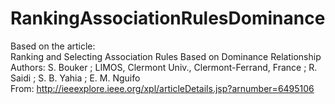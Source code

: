 # RankingAssociationRulesDominance
Based on the article:<br/>
  Ranking and Selecting Association Rules Based on Dominance Relationship<br/>
  Authors: S. Bouker ; LIMOS, Clermont Univ., Clermont-Ferrand, France ; R. Saidi ; S. B. Yahia ; E. M. Nguifo<br/>
  From: http://ieeexplore.ieee.org/xpl/articleDetails.jsp?arnumber=6495106<br/>
